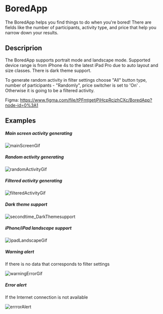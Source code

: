 # BoredApp

The BoredApp helps you find things to do when you're bored! There are fields like the number of participants, activity type, and price that help you narrow down your results.

## Descriprion

The BoredApp supports portrait mode and landscape mode. Supported device range is from iPhone 4s to the latest iPad Pro due to auto layout and size classes. There is dark theme support. 

To generate random activity in filter settings choose "All" button type, number of participants - "Randomly", price switcher is set to 'On' . Otherwise it is going to be a filtered activity.

Figma:
https://www.figma.com/file/tPFmtgetjPiHcpRcjzhCXc/BoredApp?node-id=0%3A1

## Examples

##### Main screen activity generating

![mainScreenGif](https://user-images.githubusercontent.com/82877037/135291516-524c8c14-7c2a-46c5-a2c5-440f77d43521.gif)

##### Random activity generating

![randomActivityGif](https://user-images.githubusercontent.com/82877037/135291878-a06c75c3-63c8-4146-b904-a124269bc043.gif)

##### Filtered activity generating

![filteredActivityGif](https://user-images.githubusercontent.com/82877037/135291982-afc393a1-4eec-448a-9301-f65c707f7a9f.gif)

##### Dark theme support

![secondtime_DarkThemesupport](https://user-images.githubusercontent.com/82877037/135292423-cd5c0e48-5d37-45c8-87a7-74677d1aca9c.gif)

##### iPhone/iPad landscape support

![ipadLandscapeGif](https://user-images.githubusercontent.com/82877037/135292646-8dafc8c9-9dc0-45b3-a96f-010db4d8961e.gif)

##### Warning alert

If there is no data that corresponds to filter settings

![warningErrorGif](https://user-images.githubusercontent.com/82877037/135314700-a3f4181d-2753-4339-9f32-19058e54e5b3.gif)

##### Error alert

If the Internet connection is not available

![errrorAlert](https://user-images.githubusercontent.com/82877037/135314840-c7c233fd-7243-4edb-aced-ac93c2fa6cbd.gif)




